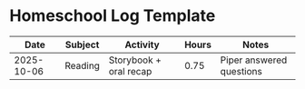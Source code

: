 # Homeschool Log Template

| Date | Subject | Activity | Hours | Notes |
|------|---------|----------|-------|-------|
| 2025-10-06 | Reading | Storybook + oral recap | 0.75 | Piper answered questions |
